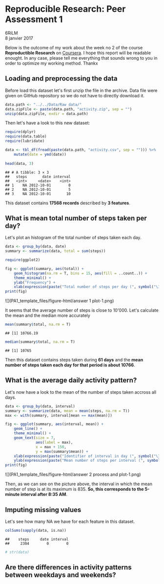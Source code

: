 # Reproducible Research: Peer Assessment 1
6RiLM  
8 janvier 2017  



Below is the outcome of my work about the week no 2 of the course **Reproductible Research** on [Coursera](https://www.coursera.org/learn/reproducible-research).
I hope this report will be readable enought. In any case, please tell me everything that sounds wrong to you in order to optimize my working method. Thankx



## Loading and preprocessing the data

Before load this dataset let's first unzip the file in the archive. Data file were given on GitHub repository so we do not have to directly download it.


```r
data.path <- "../../Data/Raw data/"
data.zipFile <- paste(data.path, "activity.zip", sep = "")
unzip(data.zipFile, exdir = data.path)
```

Then let's have a look to this new dataset:  


```r
require(dplyr)
require(data.table)
require(lubridate)

data <- tbl_df(fread(paste(data.path, "activity.csv", sep = ""))) %>%
    mutate(date = ymd(date))
               
head(data, 3)
```

```
## # A tibble: 3 × 3
##   steps       date interval
##   <int>     <date>    <int>
## 1    NA 2012-10-01        0
## 2    NA 2012-10-01        5
## 3    NA 2012-10-01       10
```

This dataset contains **17568 records** described by **3 features**.



## What is mean total number of steps taken per day?

Let's plot an histogram of the total number of steps taken each day.

```r
data <- group_by(data, date)
summary <- summarize(data, total = sum(steps))

require(ggplot2)

fig <- ggplot(summary, aes(total)) +
    geom_histogram(na.rm = T, bins = 15, aes(fill = ..count..)) + 
    theme_minimal() +
    ylab("Frequency") +
    xlab(expression(paste("Total number of steps per day (", symbol("\306"), ")")))
print(fig)
```

![](PA1_template_files/figure-html/answer 1 plot-1.png)<!-- -->

It seems that the average number of steps is close to 10'000. Let's calculate the mean and the median more accurately

```r
mean(summary$total, na.rm = T)
```

```
## [1] 10766.19
```

```r
median(summary$total, na.rm = T)
```

```
## [1] 10765
```

Then this dataset contains steps taken during **61 days** and the **mean number of steps taken each day for that period is about 10766**.



## What is the average daily activity pattern?

Let's now have a look to the mean of the number of steps taken accross all days.

```r
data <- group_by(data, interval)
summary <- summarize(data, mean = mean(steps, na.rm = T))
max <- with(summary, interval[mean == max(mean)])

fig <- ggplot(summary, aes(interval, mean)) +
    geom_line() +
    theme_minimal() +
    geom_text(size = 7,
              aes(label = max),
              x = max + 150,
              y = max(summary$mean)) +
    xlab(expression(paste("Identifier of interval in day (", symbol("\306"), ")"))) + 
    ylab(expression(paste("Mean number of steps per interval (", symbol("\306"), ")")))
print(fig)
```

![](PA1_template_files/figure-html/answer 2 process and plot-1.png)<!-- -->

Then, as we can see on the picture above, the interval in which the mean number of step is at its maximum is 835. **So, this corresponds to the 5-minute interval after 8:35 AM**.

## Imputing missing values

Let's see how many NA we have for each feature in this dataset.

```r
colSums(sapply(data, is.na))
```

```
##    steps     date interval 
##     2304        0        0
```

```r
# str(data)
```


## Are there differences in activity patterns between weekdays and weekends?
